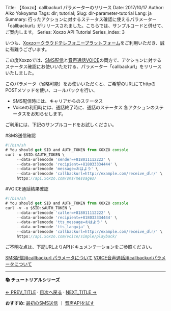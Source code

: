 Title: 【Xoxzo】callbackurl パラメーターのリリース
Date: 2017/10/17
Author: Aiko Yokoyama
Tags: dlr; tutorial;
Slug: dlr-parameter-tutorial
Lang: ja
Summary: 行ったアクションに対するステータス確認に使えるパラメーター「callbackurl」がリリースされました。こちらでは、サンプルコードと併せて、ご案内します。
Series: Xoxzo API Tutorial
Series_index: 3

いつも、[Xoxzoークラウドテレフォニープラットフォーム](https://www.xoxzo.com/ja/)をご利用いただき、誠に有難うございます。

この度Xoxzoでは、[SMS配信](http://docs.xoxzo.com/ja/sms.html)と[音声通話VOICE](http://docs.xoxzo.com/ja/voice.html)の両方で、アクションに対するステータス確認にお使いいただける、パラメーター「callbackurl」をリリースいたしました。

このパラメータ（省略可能）をお使いいただくと、ご希望のURLにてhttpのPOSTメソッドを使い、コールバックを行い、
* SMS配信時には、キャリアからのステータス
* Voiceの利用時には、通話終了時に、通話のステータス
各アクションのステータスをお知らせします。

ご利用には、下記のサンプルコードをお試しください。

#SMS送信確認
```javascript
#!/bin/sh
# You should get SID and AUTH_TOKEN from XOXZO console
curl -u $SID:$AUTH_TOKEN \
     --data-urlencode 'sender=+818011112222' \
     --data-urlencode 'recipient=+818033334444' \
     --data-urlencode 'message=おはよう' \
     --data-urlencode 'callbackurl=http://example.com/receive_dlr/' \
     https://api.xoxzo.com/sms/messages/
```
#VOICE通話結果確認
```javascript
#!/bin/sh
# You should get SID and AUTH_TOKEN from XOXZO console
curl -v -u $SID:$AUTH_TOKEN \
     --data-urlencode 'caller=+818011112222' \
     --data-urlencode 'recipient=+818033334444' \
     --data-urlencode 'tts_message=おはよう' \
     --data-urlencode 'tts_lang=ja' \
     --data-urlencode 'callbackurl=http://example.com/receive_dlr/' \
     https://api.xoxzo.com/voice/simple/playback/
```

ご不明な点は、下記URLよりAPIドキュメンテーションをご参照ください。

[SMS配信用callbackurl パラメータについて](http://docs.xoxzo.com/ja/sms.html)
[VOICE音声通話用callbackurlパラメータについて](http://docs.xoxzo.com/ja/voice.html)

---
**📚 チュートリアルシリーズ**

<div class="tutorial-footer">
  <p><a href="/prev-url">← PREV_TITLE</a> · <a href="/tutorial-index-ja.html">目次へ戻る</a> · <a href="/next-url">NEXT_TITLE →</a></p>
  <p><strong>おすすめ:</strong> <a href="/send-your-first-sms">最初のSMS送信</a> ｜ <a href="/try-voice-api">音声APIを試す</a></p>
</div>

